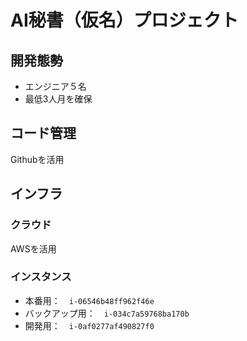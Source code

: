# AI秘書（仮名）プロジェクト
## 開発態勢
* エンジニア５名
* 最低3人月を確保

## コード管理
Githubを活用

## インフラ
### クラウド
AWSを活用

### インスタンス
* 本番用：　`i-06546b48ff962f46e`
* バックアップ用：　`i-034c7a59768ba170b`
* 開発用：　`i-0af0277af490827f0`
